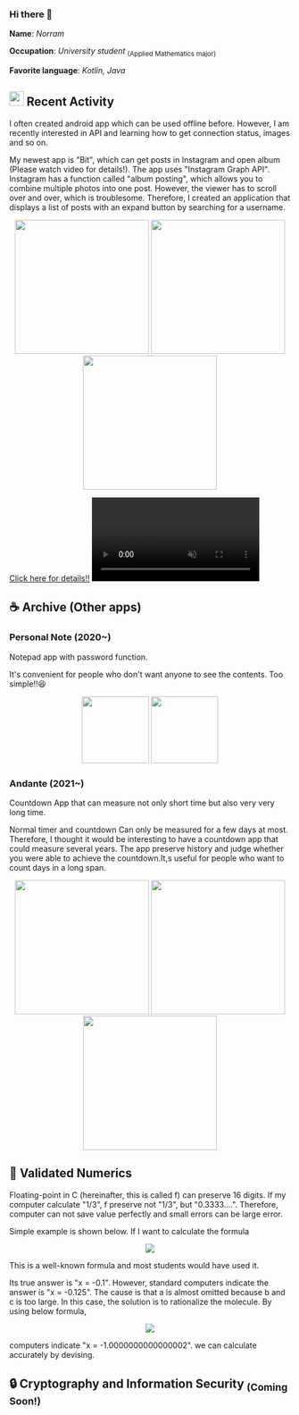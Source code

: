 ### Hi there 👋
**Name**: *Norram*

**Occupation**: *University student* <sub>(Applied Mathematics major)</sub>

**Favorite language**: *Kotlin, Java*

## <img src="https://user-images.githubusercontent.com/102008212/180079714-0d0af206-38c5-4f0a-a91b-32e1396f9f2a.png" width="26px;" /> Recent Activity
I often created android app which can be used offline before. However, I am recently interested in API and learning how to get connection status, images and so on.

My newest app is "Bit", which can get posts in Instagram and open album (Please watch video for details!). The app uses "Instagram Graph API". Instagram has a function called "album posting", which allows you to combine multiple photos into one post. However, the viewer has to scroll over and over, which is troublesome. Therefore, I created an application that displays a list of posts with an expand button by searching for a username.
<p align="center">
<img src="https://user-images.githubusercontent.com/102008212/193114217-7fb93a68-62c8-401a-8e37-d379a08c1f60.png" width="240dp" />
<img src="https://user-images.githubusercontent.com/102008212/193114222-32e045eb-ff49-4742-bed1-4aab5096b93b.png" width="240dp" />
<img src="https://user-images.githubusercontent.com/102008212/193114227-806268e5-7c2c-4ca6-a759-170d2d7aeba1.png" width="240dp" />
</p>

[Click here for details!!](https://github.com/norram0123/InstagramViewer-Java)
<video controls src="https://user-images.githubusercontent.com/102008212/193116527-44b1b11a-be51-45b2-adf4-c1694433222e.mp4" muted="false"></video>


## :coffee: Archive (Other apps)
<h3>Personal Note (2020~)</h3>
<p>Notepad app with password function.

It's convenient for people who don't want anyone to see the contents. Too simple!!:laughing:</p>
<p align="center">
<img src="https://user-images.githubusercontent.com/102008212/184160570-b00ca6f3-6f5a-403c-8b00-0d6f5becbe97.jpg" width="120dp" />
<img src="https://user-images.githubusercontent.com/102008212/184160662-de1f06a9-aa87-49b9-a053-54fdd5ca81a0.jpg" width="120dp" />
</p>

<h3>Andante (2021~)</h3>
<p>Countdown App that can measure not only short time but also very very long time.</p>
<p>Normal timer and countdown Can only be measured for a few days at most. Therefore, I thought it would be interesting to have a countdown app that could measure several years. The app preserve history and judge whether you were able to achieve the countdown.It,s useful for people who want to count days in a long span.</p>
<p align="center">
<img src="https://user-images.githubusercontent.com/102008212/196005308-b1b9c8e4-440f-4800-a654-9df90277bd8e.png" width="240dp" />
<img src="https://user-images.githubusercontent.com/102008212/196005313-4c534958-4ca4-43d0-a929-ef22ababc155.png" width="240dp" />
<img src="https://user-images.githubusercontent.com/102008212/196005316-21fcb6f1-f0f4-49d9-a3b9-543aea13cffd.png" width="240dp" />
</p>

## :blue_book: Validated Numerics
Floating-point in C (hereinafter, this is called f) can preserve 16 digits. If my computer calculate "1/3", f preserve not "1/3", but "0.3333....". Therefore, computer can not save value perfectly and small errors can be large error.

Simple example is shown below. If I want to calculate the formula

<p align="center">
<img src="https://latex.codecogs.com/svg.image?x=\frac{-b&space;&plus;&space;\sqrt{b^2&space;-&space;4ac}}{2a}&space;(a=1,&space;b=&space;10^{15},&space;c&space;=&space;10^{14})" />
</p>

This is a well-known formula and most students would have used it.

Its true answer is "x = -0.1". However, standard computers indicate the answer is "x = -0.125".
The cause is that a is almost omitted because b and c is too large. In this case, the solution is to rationalize the molecule. By using below formula,

<p align="center">
<img src="https://latex.codecogs.com/svg.image?x=\frac{2c}{-b&space;-&space;\sqrt{b^2&space;-&space;4ac}" />
</p>

computers indicate "x = -1.0000000000000002". we can calculate accurately by devising.

## :lock: Cryptography and Information Security <sub>(Coming Soon!)</sub>
